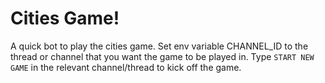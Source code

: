 # Cities Game!

A quick bot to play the cities game. Set env variable CHANNEL_ID to the thread or channel that you want the game to be played in. Type `START NEW GAME` in the relevant channel/thread to kick off the game.
